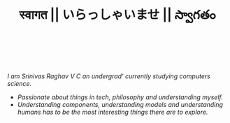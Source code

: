 <html>
  <head>
    <style>
      .centered {
        height: 5vh;
        display: flex;
        justify-content: center;
        align-items: center;
        font-size: 2em;
        font-weight: bold;
      }
    </style>
  </head>
  <body>
    <div class="centered">
      स्वागत || いらっしゃいませ || స్వాగతం
    </div>
  </body>
</html>

<br>



*I am Srinivas Raghav V C an undergrad' currently studying computers science.*
- *Passionate about things in tech, philosophy and understanding myself.*
- *Understanding components, understanding models and understanding humans has to be the most interesting things there are to explore.*